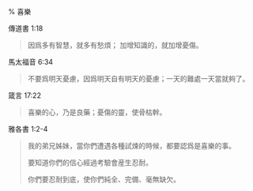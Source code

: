 % 喜樂

傳道書 1:18

> 因爲多有智慧，就多有愁煩；
> 加增知識的，就加增憂傷。

馬太福音 6:34

> 不要爲明天憂慮，因爲明天自有明天的憂慮；一天的難處一天當就夠了。

箴言 17:22

> 喜樂的心，乃是良藥；憂傷的靈，使骨枯幹。

雅各書 1:2-4

> 我的弟兄姊妹，當你們遭遇各種試煉的時候，都要認爲是喜樂的事。
>
> 要知道你們的信心經過考驗會産生忍耐。
>
> 你們要忍耐到底，使你們純全、完備、毫無缺欠。
